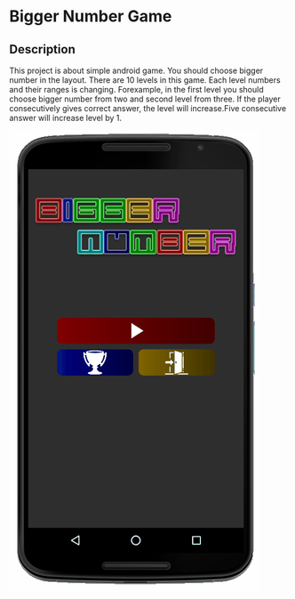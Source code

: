 # Bigger Number Game

## Description
This project is about simple android game. You should choose bigger number in the layout. There are 10 levels in this game. Each level numbers and their ranges is changing. Forexample, in the first level you should choose bigger number from two and second level from three. If the player consecutively gives correct answer, the level will increase.Five consecutive answer will increase level by 1.

![biggernumbergif](biggernumber.gif)
